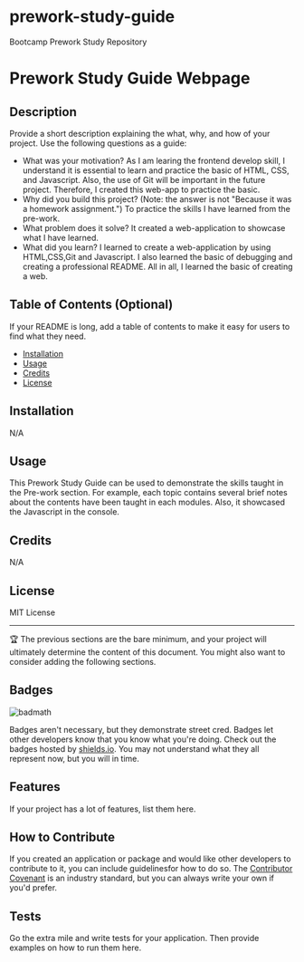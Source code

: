 # prework-study-guide
Bootcamp Prework Study Repository
# Prework Study Guide Webpage

## Description

Provide a short description explaining the what, why, and how of your project. Use the following questions as a guide:

- What was your motivation?
As I am learing the frontend develop skill, I understand it is essential to learn and practice the basic of HTML, CSS, and Javascript. Also, the use of Git will be important in the future project. Therefore, I created this web-app to practice the basic.
- Why did you build this project? (Note: the answer is not "Because it was a homework assignment.")
To practice the skills I have learned from the pre-work.
- What problem does it solve?
It created a web-application to showcase what I have learned.
- What did you learn?
I learned to create a web-application by using HTML,CSS,Git and Javascript. I also learned the basic of debugging and creating a professional README. All in all, I learned the basic of creating a web.

## Table of Contents (Optional)

If your README is long, add a table of contents to make it easy for users to find what they need.

- [Installation](#installation)
- [Usage](#usage)
- [Credits](#credits)
- [License](#license)

## Installation

N/A

## Usage

This Prework Study Guide can be used to demonstrate the skills taught in the Pre-work section. For example, each topic contains several brief notes about the contents have been taught in each modules. Also, it showcased the Javascript in the console.

## Credits

N/A

## License

MIT License

---

🏆 The previous sections are the bare minimum, and your project will ultimately determine the content of this document. You might also want to consider adding the following sections.

## Badges

![badmath](https://img.shields.io/github/languages/top/nielsenjared/badmath)

Badges aren't necessary, but they demonstrate street cred. Badges let other developers know that you know what you're doing. Check out the badges hosted by [shields.io](https://shields.io/). You may not understand what they all represent now, but you will in time.

## Features

If your project has a lot of features, list them here.

## How to Contribute

If you created an application or package and would like other developers to contribute to it, you can include guidelinesfor how to do so. The [Contributor Covenant](https://www.contributor-covenant.org/) is an industry standard, but you can always write your own if you'd prefer.

## Tests

Go the extra mile and write tests for your application. Then provide examples on how to run them here.